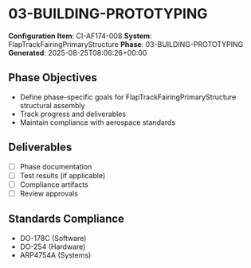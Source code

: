 # 03-BUILDING-PROTOTYPING

**Configuration Item**: CI-AF174-008
**System**: FlapTrackFairingPrimaryStructure
**Phase**: 03-BUILDING-PROTOTYPING
**Generated**: 2025-08-25T08:06:26+00:00

## Phase Objectives
- Define phase-specific goals for FlapTrackFairingPrimaryStructure structural assembly
- Track progress and deliverables
- Maintain compliance with aerospace standards

## Deliverables
- [ ] Phase documentation
- [ ] Test results (if applicable)
- [ ] Compliance artifacts
- [ ] Review approvals

## Standards Compliance
- DO-178C (Software)
- DO-254 (Hardware)
- ARP4754A (Systems)

